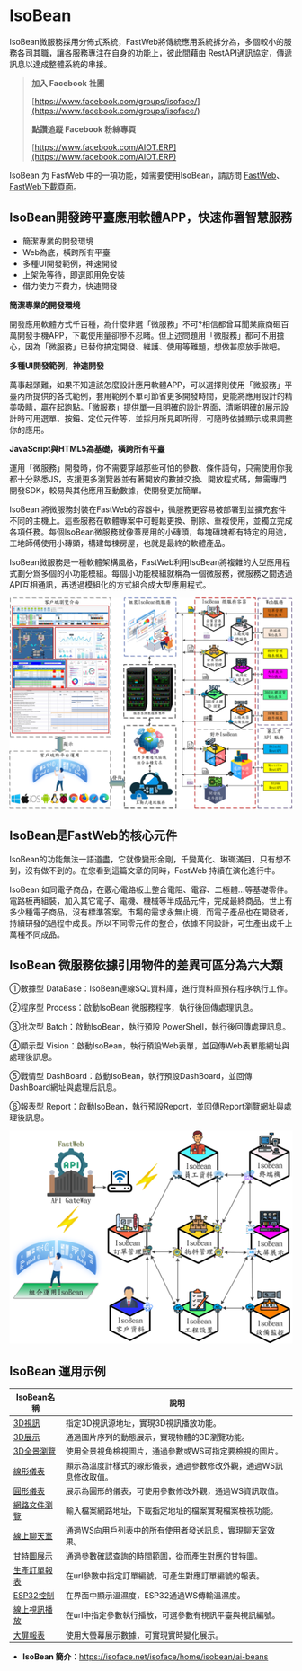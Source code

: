 # IsoBean
IsoBean微服務採用分佈式系統，FastWeb將傳統應用系統拆分為，多個較小的服務各司其職，讓各服務專注在自身的功能上，彼此間藉由 RestAPI通訊協定，傳遞訊息以達成整體系統的串接。

> **加入 Facebook 社團**
>
> [https://www.facebook.com/groups/isoface/](https://www.facebook.com/groups/isoface/)
> 
> **點讚追蹤 Facebook 粉絲專頁**
> 
> [https://www.facebook.com/AIOT.ERP](https://www.facebook.com/AIOT.ERP)

IsoBean 为 FastWeb 中的一項功能，如需要使用IsoBean，請訪問 [FastWeb](https://github.com/isoface-iot/FastWeb)、[FastWeb下載頁面](https://github.com/isoface-iot/FastWeb/releases/latest)。

## IsoBean開發跨平臺應用軟體APP，快速佈署智慧服務

* 簡潔專業的開發環境
* Web為底，橫跨所有平臺
* 多種UI開發範例，神速開發
* 上架免等待，即選即用免安裝
* 借力使力不費力，快速開發

**簡潔專業的開發環境**

開發應用軟體方式千百種，為什麼非選「微服務」不可?相信都曾耳聞某廠商砸百萬開發手機APP，下載使用量卻慘不忍睹。但上述問題用「微服務」都可不用擔心，因為「微服務」已替你搞定開發、維護、使用等難題，想做甚麼放手做吧。

**多種UI開發範例，神速開發**

萬事起頭難，如果不知道該怎麼設計應用軟體APP，可以選擇則使用「微服務」平臺內所提供的各式範例，套用範例不單可節省更多開發時間，更能將應用設計的精美吸睛，贏在起跑點。「微服務」提供單一且明確的設計界面，清晰明確的展示設計時可用選單、按鈕、定位元件等，並採用所見即所得，可隨時依據顯示成果調整你的應用。

**JavaScript與HTML5為基礎，橫跨所有平臺**

運用「微服務」開發時，你不需要穿越那些可怕的參數、條件語句，只需使用你我都十分熟悉JS，支援更多瀏覽器並有著開放的數據交換、開放程式碼，無需專門開發SDK，較易與其他應用互動數據，使開發更加簡單。


IsoBean 將微服務封裝在FastWeb的容器中，微服務更容易被部署到並擴充套件不同的主機上。這些服務在軟體專案中可輕鬆更換、刪除、重複使用，並獨立完成各項任務。每個IsoBean微服務就像蓋房用的小磚頭，每塊磚塊都有特定的用途，工地師傅使用小磚頭，構建每棟房屋，也就是最終的軟體產品。

IsoBean微服務是一種軟體架構風格，FastWeb利用IsoBean將複雜的大型應用程式劃分爲多個的小功能模組。每個小功能模組就稱為一個微服務，微服務之間透過API互相通訊，再透過模組化的方式組合成大型應用程式。

![](images/bean_04.png)

## IsoBean是FastWeb的核心元件

IsoBean的功能無法一語道盡，它就像變形金剛，千變萬化、琳瑯滿目，只有想不到，沒有做不到的。在您看到這篇文章的同時，FastWeb 持續在演化進行中。

IsoBean 如同電子商品，在覈心電路板上整合電阻、電容、二極體...等基礎零件。電路板再組裝，加入其它電子、電機、機械等半成品元件，完成最終商品。世上有多少種電子商品，沒有標準答案。市場的需求永無止境，而電子產品也在開發者，持續研發的過程中成長。所以不同零元件的整合，依據不同設計，可生產出成千上萬種不同成品。

## IsoBean 微服務依據引用物件的差異可區分為六大類

①數據型 DataBase：IsoBean連線SQL資料庫，進行資料庫預存程序執行工作。

②程序型 Process：啟動IsoBean 微服務程序，執行後回傳處理訊息。

③批次型 Batch：啟動IsoBean，執行預設 PowerShell，執行後回傳處理訊息。

④顯示型 Vision：啟動IsoBean，執行預設Web表單，並回傳Web表單態網址與處理後訊息。

⑤戰情型 DashBoard：啟動IsoBean，執行預設DashBoard，並回傳DashBoard網址與處理后訊息。

⑥報表型 Report：啟動IsoBean，執行預設Report，並回傳Report瀏覽網址與處理後訊息。

![](images/bean_03.png)

## IsoBean 運用示例

|IsoBean名稱|說明|
|---|----|
|[3D視訊](https://web.diylogi.com/?isobean=ib_wb-vis-0024_3dvideo&userkey=d795b2b5-67c0-4674-9961-4aa574311c8d)|指定3D視訊源地址，實現3D視訊播放功能。|
|[3D展示](https://web.diylogi.com/?isobean=ib_wb-vis-0023_3dview&userkey=d795b2b5-67c0-4674-9961-4aa574311c8d)|通過圖片序列的動態展示，實現物體的3D瀏覽功能。|
|[3D全景瀏覽](https://web.diylogi.com/?isobean=ib_wb-vis-0022_3dangle&userkey=d795b2b5-67c0-4674-9961-4aa574311c8d)|使用全景視角檢視圖片，通過參數或WS可指定要檢視的圖片。|
|[線形儀表](https://web.diylogi.com/?isobean=ib_wb-vis-0012_lineargauge&userkey=d795b2b5-67c0-4674-9961-4aa574311c8d)|顯示為溫度計樣式的線形儀表，通過參數修改外觀，通過WS訊息修改取值。|
|[圓形儀表](https://web.diylogi.com/?isobean=ib_wb-vis-0011_radialgauge&userkey=d795b2b5-67c0-4674-9961-4aa574311c8d&demo=1)|展示為圓形的儀表，可使用參數修改外觀，通過WS資訊取值。|
|[網路文件瀏覽](https://web.diylogi.com/?isobean=ib_wb-vis-0010_online_document&userkey=d795b2b5-67c0-4674-9961-4aa574311c8d)|輸入檔案網路地址，下載指定地址的檔案實現檔案檢視功能。|
|[線上聊天室](https://web.diylogi.com/?isobean=ib_wb-vis-0008_chatroom&userkey=d795b2b5-67c0-4674-9961-4aa574311c8d)|通過WS向用戶列表中的所有使用者發送訊息，實現聊天室效果。|
|[甘特圖展示](https://web.diylogi.com/?isobean=ib_wb-vis-0006_ganttchart&userkey=d795b2b5-67c0-4674-9961-4aa574311c8d)|通過參數確認查詢的時間範圍，從而產生對應的甘特圖。|
|[生產訂單報表](https://web.diylogi.com/?isobean=ib_nb-rep-0002_report_mancontact&userkey=d795b2b5-67c0-4674-9961-4aa574311c8d)|在url參數中指定訂單編號，可產生對應訂單編號的報表。|
|[ESP32控制](https://web.diylogi.com/?isobean=ib_wb-vis-0003_esp32-led-dht&userkey=d795b2b5-67c0-4674-9961-4aa574311c8d)|在界面中顯示溫濕度，ESP32通過WS傳輸溫濕度。|
|[線上視訊播放](https://web.diylogi.com/?isobean=ib_nb-vis-0001_player&userkey=d795b2b5-67c0-4674-9961-4aa574311c8d)|在url中指定參數執行播放，可選參數有視訊平臺與視訊編號。|
|[大屏報表](https://web.diylogi.com/?isobean=ib_wb-das-0001_dashboard_demo1&userkey=d795b2b5-67c0-4674-9961-4aa574311c8d)|使用大螢幕展示數據，可實現實時變化展示。|

* **IsoBean 簡介**：https://isoface.net/isoface/home/isobean/ai-beans